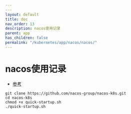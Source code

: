```yaml
---
---
layout: default
title: doc
nav_order: 13
description: nacos使用记录
parent: app
has_children: false
permalink: "/kubernetes/app/nacos/nacos/"
---
```


# nacos使用记录

- [参考](https://nacos.io/en/docs/latest/quickstart/quick-start-kubernetes/)

```shell
git clone https://github.com/nacos-group/nacos-k8s.git
cd nacos-k8s
chmod +x quick-startup.sh
./quick-startup.sh

```
